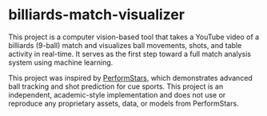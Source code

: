 # billiards-match-visualizer

This project is a computer vision-based tool that takes a YouTube video of a billiards (9-ball) match and visualizes ball movements, shots, and table activity in real-time. It serves as the first step toward a full match analysis system using machine learning.

This project was inspired by [PerformStars](https://performstars.com/), which demonstrates advanced ball tracking and shot prediction for cue sports. This project is an independent, academic-style implementation and does not use or reproduce any proprietary assets, data, or models from PerformStars.
